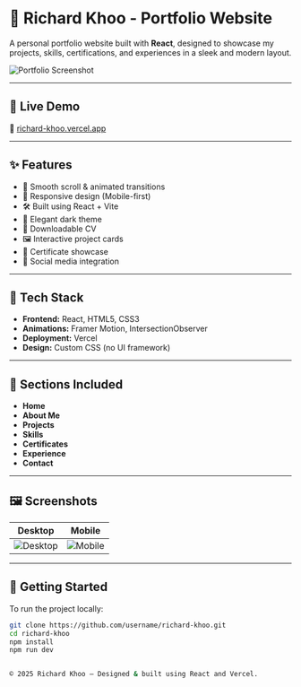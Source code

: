 # 💼 Richard Khoo - Portfolio Website

A personal portfolio website built with **React**, designed to showcase my projects, skills, certifications, and experiences in a sleek and modern layout.

![Portfolio Screenshot](./public/images/portfolio-preview.png)

---

## 🚀 Live Demo

🔗 [richard-khoo.vercel.app](https://richard-khoo.vercel.app)

---

## ✨ Features

- 🎯 Smooth scroll & animated transitions  
- 📱 Responsive design (Mobile-first)  
- 🛠️ Built using React + Vite  
- 🌙 Elegant dark theme  
- 📜 Downloadable CV  
- 🖼️ Interactive project cards  
- 🧾 Certificate showcase  
- 🔗 Social media integration  

---

## 🧰 Tech Stack

- **Frontend:** React, HTML5, CSS3  
- **Animations:** Framer Motion, IntersectionObserver  
- **Deployment:** Vercel  
- **Design:** Custom CSS (no UI framework)  

---

## 📂 Sections Included

- **Home**  
- **About Me**  
- **Projects**  
- **Skills**  
- **Certificates**  
- **Experience**  
- **Contact**

---

## 🖼️ Screenshots

| Desktop | Mobile |
|--------|--------|
| ![Desktop](./public/images/desktop-view.png) | ![Mobile](./public/images/mobile-view.png) |

---

## 📄 Getting Started

To run the project locally:

```bash
git clone https://github.com/username/richard-khoo.git
cd richard-khoo
npm install
npm run dev


© 2025 Richard Khoo — Designed & built using React and Vercel.